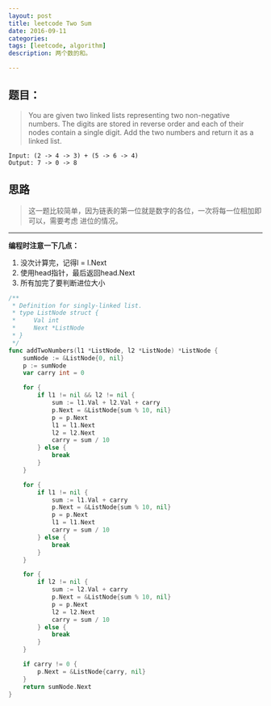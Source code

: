 ```yaml
---
layout: post
title: leetcode Two Sum
date: 2016-09-11
categories:     
tags: [leetcode, algorithm]
description: 两个数的和。

---
```

## 题目：
> You are given two linked lists representing two non-negative numbers.
> The digits are stored in reverse order and each of their nodes 
> contain a single digit. Add the two numbers and return it as 
> a linked list.
    
```
Input: (2 -> 4 -> 3) + (5 -> 6 -> 4)
Output: 7 -> 0 -> 8
```

## 思路
> 这一题比较简单，因为链表的第一位就是数字的各位，一次将每一位相加即可以，需要考虑
> 进位的情况。

---
**编程时注意一下几点：**

1. 没次计算完，记得l = l.Next
2. 使用head指针，最后返回head.Next
3. 所有加完了要判断进位大小

```go
/**
 * Definition for singly-linked list.
 * type ListNode struct {
 *     Val int
 *     Next *ListNode
 * }
 */
func addTwoNumbers(l1 *ListNode, l2 *ListNode) *ListNode {
    sumNode := &ListNode{0, nil}
    p := sumNode
    var carry int = 0

    for {
        if l1 != nil && l2 != nil {
            sum := l1.Val + l2.Val + carry
            p.Next = &ListNode{sum % 10, nil}
            p = p.Next
            l1 = l1.Next
            l2 = l2.Next
            carry = sum / 10
        } else {
            break
        }
    }

    for {
        if l1 != nil {
            sum := l1.Val + carry
            p.Next = &ListNode{sum % 10, nil}
            p = p.Next
            l1 = l1.Next
            carry = sum / 10
        } else {
            break
        }
    }

    for {
        if l2 != nil {
            sum := l2.Val + carry
            p.Next = &ListNode{sum % 10, nil}
            p = p.Next
            l2 = l2.Next
            carry = sum / 10
        } else {
            break
        }
    }

    if carry != 0 {
        p.Next = &ListNode{carry, nil}
    }
    return sumNode.Next
}
```